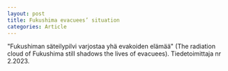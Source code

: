 ```yaml
---
layout: post
title: Fukushima evacuees’ situation
categories: Article
---
```

"Fukushiman säteilypilvi varjostaa yhä evakoiden elämää" (The radiation cloud of Fukushima still shadows the lives of evacuees). Tiedetoimittaja nr 2.2023.
